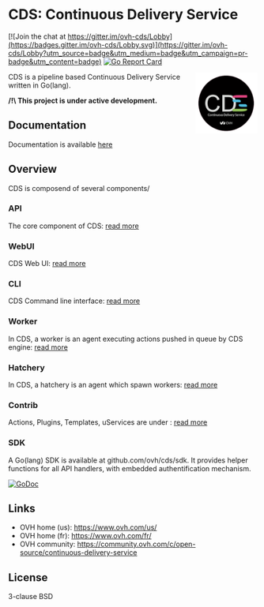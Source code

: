 # CDS: Continuous Delivery Service

[![Join the chat at https://gitter.im/ovh-cds/Lobby](https://badges.gitter.im/ovh-cds/Lobby.svg)](https://gitter.im/ovh-cds/Lobby?utm_source=badge&utm_medium=badge&utm_campaign=pr-badge&utm_content=badge)
[![Go Report Card](https://goreportcard.com/badge/github.com/ovh/cds)](https://goreportcard.com/report/github.com/ovh/cds)

<img align="right" src="https://raw.githubusercontent.com/ovh/cds/master/logo-background.png" width="25%">

CDS is a pipeline based Continuous Delivery Service written in Go(lang).

**/!\ This project is under active development.**

## Documentation

Documentation is available [here](/doc/overview/introduction.md)

## Overview

CDS is composend of several components/

### API

The core component of CDS: [read more](/engine/api/README.md)

### WebUI

CDS Web UI: [read more](ui/README.md)

### CLI

CDS Command line interface: [read more](cli/cds)

### Worker

In CDS, a worker is an agent executing actions pushed in queue by CDS engine: [read more](/doc/overview/worker.md)

### Hatchery

In CDS, a hatchery is an agent which spawn workers: [read more](/doc/overview/hatchery.md)

### Contrib

Actions, Plugins, Templates, uServices are under : [read more](contrib)

### SDK

A Go(lang) SDK is available at github.com/ovh/cds/sdk. It provides helper functions for all API handlers, with embedded authentification mechanism.

[![GoDoc](https://godoc.org/github.com/ovh/cds/sdk?status.svg)](https://godoc.org/github.com/ovh/cds/sdk)

## Links

* OVH home (us): https://www.ovh.com/us/
* OVH home (fr): https://www.ovh.com/fr/
* OVH community: https://community.ovh.com/c/open-source/continuous-delivery-service

## License

3-clause BSD

